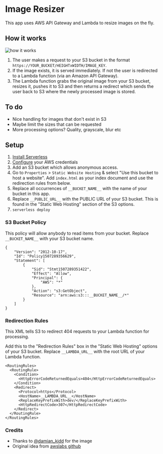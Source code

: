# Image Resizer

This app uses AWS API Gateway and Lambda to resize images on the fly.

## How it works

![how it works](https://user-images.githubusercontent.com/465552/31307598-9a718e80-ab5f-11e7-9ffd-f88766e67824.png)

1. The user makes a request to your S3 bucket in the format `https://YOUR_BUCKET/HEIGHTxWIDTH/IMAGE_KEY`. 
2. If the image exists, it is served immediately. If not the user is redirected to a Lambda function (via an Amazon API Gateway).
3. The Lambda function grabs the original image from your S3 bucket, resizes it, pushes it to S3 and then returns a redirect which sends the user back to S3 where the newly processed image is stored.

## To do

- Nice handling for images that don't exist in S3
- Maybe limit the sizes that can be requested
- More processing options? Quality, grayscale, blur etc

## Setup

1. [Install Serverless](https://serverless.com/framework/docs/getting-started/)
2. [Configure](https://serverless.com/framework/docs/providers/aws/guide/credentials/) your AWS credentials
3. Add an S3 bucket which allows anonymous access.
4. Go to `Properties` > `Static Website Hosting` & select "Use this bucket to host a website". Add `index.html` as your index document and use the redirection rules from below.
4. Replace all occurrences of `__BUCKET_NAME__` with the name of your bucket in this app.
5. Replace `__PUBLIC_URL__` with the PUBLIC URL of your S3 bucket. This is found in the "Static Web Hosting" section of the S3 options.
5. `serverless deploy`

### S3 Bucket Policy

This policy will allow anybody to read items from your bucket. Replace `__BUCKET_NAME__` with your S3 bucket name.

```
{
    "Version": "2012-10-17",
    "Id": "Policy1507289356629",
    "Statement": [
        {
            "Sid": "Stmt1507289351422",
            "Effect": "Allow",
            "Principal": {
                "AWS": "*"
            },
            "Action": "s3:GetObject",
            "Resource": "arn:aws:s3:::__BUCKET_NAME__/*"
        }
    ]
}
```

### Redirection Rules

This XML tells S3 to redirect 404 requests to your Lambda function for processing.

Add this to the "Redirection Rules" box in the "Static Web Hosting" options of your S3 bucket. Replace `__LAMBDA_URL__` with the root URL of your Lambda function.

```
<RoutingRules>
  <RoutingRule>
    <Condition>
      <HttpErrorCodeReturnedEquals>404</HttpErrorCodeReturnedEquals>
    </Condition>
    <Redirect>
      <Protocol>https</Protocol>
      <HostName>__LAMBDA_URL__</HostName>
      <ReplaceKeyPrefixWith>dev/</ReplaceKeyPrefixWith>
      <HttpRedirectCode>307</HttpRedirectCode>
    </Redirect>
  </RoutingRule>
</RoutingRules>
```

### Credits

- Thanks to [@damian_kidd](https://www.instagram.com/damian_kidd/) for the image
- Original idea from [awslabs github](https://github.com/awslabs/serverless-image-resizing)
